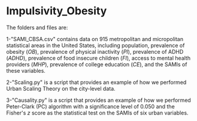 # Impulsivity_Obesity

The folders and files are:

1-"SAMI_CBSA.csv" contains data on 915 metropolitan and micropolitan statistical areas in the United States, including population, prevalence of obesity ($\textit{OB}$), prevalence of physical inactivity ($\textit{PI}$), prevalence of ADHD ($\textit{ADHD}$), prevalence of food insecure children ($\textit{FI}$), access to mental health providers ($\textit{MHP}$), prevalence of college education ($\textit{CE}$), and the SAMIs of these variables.

2-"Scaling.py" is a script that provides an example of how we performed Urban Scaling Theory on the city-level data.

3-"Causality.py" is a script that provides an example of how we performed Peter-Clark (PC) algorithm with a significance level of 0.050 and the Fisher's $z$ score as the statistical test on the SAMIs of six urban variables. 

